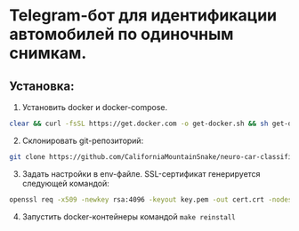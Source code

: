 # Telegram-бот для идентификации автомобилей по одиночным снимкам.

## Установка:
1. Установить docker и docker-compose.
```bash
clear && curl -fsSL https://get.docker.com -o get-docker.sh && sh get-docker.sh && curl -L "https://github.com/docker/compose/releases/download/1.24.0/docker-compose-$(uname -s)-$(uname -m)" -o /usr/local/bin/docker-compose && chmod +x /usr/local/bin/docker-compose
```
2. Склонировать git-репозиторий:
```bash
git clone https://github.com/CaliforniaMountainSnake/neuro-car-classifier.git && cd neuro-car-classifier && git config core.fileMode false && chown -R 999:999 logs/
```
3. Задать настройки в env-файле. SSL-сертификат генерируется следующей командой:
```bash
openssl req -x509 -newkey rsa:4096 -keyout key.pem -out cert.crt -nodes -days 3650 -subj '/CN=domain.com'
```
4. Запустить docker-контейнеры командой `make reinstall`

